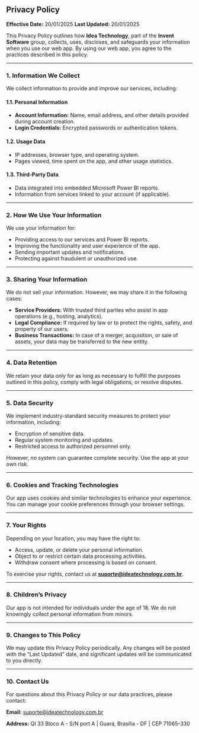 ## **Privacy Policy**  

**Effective Date:** 20/01/2025
**Last Updated:** 20/01/2025

This Privacy Policy outlines how **Idea Technology**, part of the **Invent Software** group, collects, uses, discloses, and safeguards your information when you use our web app. By using our web app, you agree to the practices described in this policy.  

---

### **1. Information We Collect**  
We collect information to provide and improve our services, including:  

#### 1.1. **Personal Information**  
- **Account Information:** Name, email address, and other details provided during account creation.  
- **Login Credentials:** Encrypted passwords or authentication tokens.  

#### 1.2. **Usage Data**  
- IP addresses, browser type, and operating system.  
- Pages viewed, time spent on the app, and other usage statistics.  

#### 1.3. **Third-Party Data**  
- Data integrated into embedded Microsoft Power BI reports.  
- Information from services linked to your account (if applicable).  

---

### **2. How We Use Your Information**  
We use your information for:  
- Providing access to our services and Power BI reports.  
- Improving the functionality and user experience of the app.  
- Sending important updates and notifications.  
- Protecting against fraudulent or unauthorized use.  

---

### **3. Sharing Your Information**  
We do not sell your information. However, we may share it in the following cases:  
- **Service Providers:** With trusted third parties who assist in app operations (e.g., hosting, analytics).  
- **Legal Compliance:** If required by law or to protect the rights, safety, and property of our users.  
- **Business Transactions:** In case of a merger, acquisition, or sale of assets, your data may be transferred to the new entity.  

---

### **4. Data Retention**  
We retain your data only for as long as necessary to fulfill the purposes outlined in this policy, comply with legal obligations, or resolve disputes.  

---

### **5. Data Security**  
We implement industry-standard security measures to protect your information, including:  
- Encryption of sensitive data.  
- Regular system monitoring and updates.  
- Restricted access to authorized personnel only.  

However, no system can guarantee complete security. Use the app at your own risk.  

---

### **6. Cookies and Tracking Technologies**  
Our app uses cookies and similar technologies to enhance your experience. You can manage your cookie preferences through your browser settings.  

---

### **7. Your Rights**  
Depending on your location, you may have the right to:  
- Access, update, or delete your personal information.  
- Object to or restrict certain data processing activities.  
- Withdraw consent where processing is based on consent.  

To exercise your rights, contact us at **suporte@ideatechnology.com.br**.  

---

### **8. Children’s Privacy**  
Our app is not intended for individuals under the age of 18. We do not knowingly collect personal information from minors.  

---

### **9. Changes to This Policy**  
We may update this Privacy Policy periodically. Any changes will be posted with the “Last Updated” date, and significant updates will be communicated to you directly.  

---

### **10. Contact Us**  
For questions about this Privacy Policy or our data practices, please contact:  

**Email:** suporte@ideatechnology.com.br  

**Address:** QI 33 Bloco A - S/N port A | Guará, Brasília - DF | CEP 71065-330 
